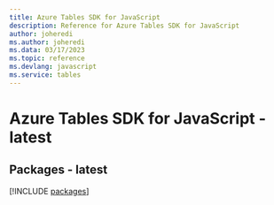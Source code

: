 ```yaml
---
title: Azure Tables SDK for JavaScript
description: Reference for Azure Tables SDK for JavaScript
author: joheredi
ms.author: joheredi
ms.data: 03/17/2023
ms.topic: reference
ms.devlang: javascript
ms.service: tables
---
```

# Azure Tables SDK for JavaScript - latest
## Packages - latest
[!INCLUDE [packages](tables-index.md)]